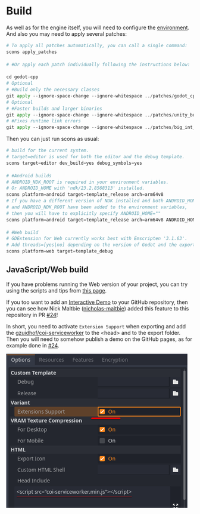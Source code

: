 # Build

As well as for the engine itself, you will need to configure the [environment](https://docs.godotengine.org/en/4.1/contributing/development/compiling/index.html).
And also you may need to apply several patches:

```python
# To apply all patches automatically, you can call a single command:
scons apply_patches

# #Or apply each patch individually following the instructions below:

cd godot-cpp
# Optional
# #Build only the necessary classes
git apply --ignore-space-change --ignore-whitespace ../patches/godot_cpp_exclude_unused_classes.patch
# Optional
# #Faster builds and larger binaries
git apply --ignore-space-change --ignore-whitespace ../patches/unity_build.patch
# #Fixes runtime link errors
git apply --ignore-space-change --ignore-whitespace ../patches/big_int_fix.patch
```

Then you can just run scons as usual:

```python
# build for the current system.
# target=editor is used for both the editor and the debug template.
scons target=editor dev_build=yes debug_symbols=yes

# #Android builds
# ANDROID_NDK_ROOT is required in your environment variables.
# Or ANDROID_HOME with 'ndk/23.2.8568313' installed.
scons platform=android target=template_release arch=arm64v8
# If you have a different version of NDK installed and both ANDROID_HOME
# and ANDROID_NDK_ROOT have been added to the environment variables,
# then you will have to explicitly specify ANDROID_HOME=""
scons platform=android target=template_release arch=arm64v8 ANDROID_HOME=""

# #Web build
# GDExtension for Web currently works best with Emscripten '3.1.63'.
# Add threads=[yes|no] depending on the version of Godot and the export flags.
scons platform=web target=template_debug
```

## JavaScript/Web build

If you have problems running the Web version of your project, you can try using the scripts and tips from [this page](https://gist.github.com/DmitriySalnikov/ce12ff100df4e3352176768f5232abfa).

If you too want to add an [Interactive Demo](https://dd3d.dmitriysalnikov.ru/demo/) to your GitHub repository, then you can see how Nick Maltbie ([nicholas-maltbie](https://github.com/nicholas-maltbie)) added this feature to this repository in PR [#24](https://github.com/DmitriySalnikov/godot_debug_draw_3d/pull/24)!

In short, you need to activate `Extension Support` when exporting and add the [gzuidhof/coi-serviceworker](https://github.com/gzuidhof/coi-serviceworker) to the \<head\> and to the export folder. Then you will need to somehow publish a demo on the GitHub pages, as for example done in [#24](https://github.com/DmitriySalnikov/godot_debug_draw_3d/pull/24/files#diff-46a620e221376649fe75b0aaf2f607fee47f0d47db1d37bc08bb4a5f11b1af98).

![export_web_for_github](images/export_web_for_github.png)
